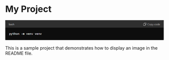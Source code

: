 # My Project

![Description of the image](readme-images/venv.png)

This is a sample project that demonstrates how to display an image in the README file.

